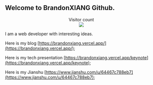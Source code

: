 ## Welcome to BrandonXIANG Github.

<p align="center"> 
  Visitor count<br>
  <img src="https://profile-counter.glitch.me/sorrycc/count.svg" />
</p>

I am a web developer with interesting ideas.

Here is my blog [https://brandonxiang.vercel.app/](https://brandonxiang.vercel.app/);

Here is my tech presentation [https://brandonxiang.vercel.app/keynote](https://brandonxiang.vercel.app/keynote);

Here is my Jianshu [https://www.jianshu.com/u/64467c788eb7](https://www.jianshu.com/u/64467c788eb7);
